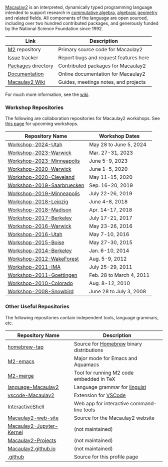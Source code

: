 [Macaulay2] is an interpreted, dynamically typed programming language intended to support research in [commutative algebra](http://en.wikipedia.org/wiki/Commutative_algebra), [algebraic geometry](http://en.wikipedia.org/wiki/Algebraic_geometry) and related fields. All components of the language are open sourced, including over two hundred contributed packages, and generously funded by the National Science Foundation since 1992.

| Link                                                              | Description                           |
|-------------------------------------------------------------------|---------------------------------------|
| [M2](https://github.com/Macaulay2/M2/tree/development) repository | Primary source code for Macaulay2     |
| [Issue](https://github.com/Macaulay2/M2/issues) tracker           | Report bugs and request features here |
| [Packages] directory                                              | Contributed packages for Macaulay2    |
| [Documentation]                                                   | Online documentation for Macaulay2    |
| [Macaulay2 Wiki](https://github.com/Macaulay2/M2/wiki)            | Guides, meetings notes, and projects  |

[Packages]: https://github.com/Macaulay2/M2/tree/development/M2/Macaulay2/packages
[Documentation]: https://macaulay2.com/doc/Macaulay2/share/doc/Macaulay2/Macaulay2Doc/html/

For much more information, see the [wiki](https://github.com/Macaulay2/M2/wiki).

### Workshop Repositories

The following are collaboration repositories for Macaulay2 workshops.
See [this page](https://macaulay2.com/Events/) for upcoming workshops.

| Repository Name              | Workshop Dates           |
|------------------------------|--------------------------|
| [Workshop-2024-Utah]         | May  28 to June 5, 2024  |
| [Workshop-2023-Warwick]      | Mar. 27-31, 2023         |
| [Workshop-2023-Minneapolis]  | June  5-9, 2023          |
| [Workshop-2020-Warwick]      | June  1-5, 2020          |
| [Workshop-2020-Cleveland]    | May  11-15, 2020         |
| [Workshop-2019-Saarbruecken] | Sep. 16-20, 2019         |
| [Workshop-2019-Minneapolis]  | July 22-26, 2019         |
| [Workshop-2018-Leipzig]      | June  4-8, 2018          |
| [Workshop-2018-Madison]      | Apr. 14-17, 2018         |
| [Workshop-2017-Berkeley]     | July 17-21, 2017         |
| [Workshop-2016-Warwick]      | May  23-26, 2016         |
| [Workshop-2016-Utah]         | May   7-10, 2016         |
| [Workshop-2015-Boise]        | May  27-30, 2015         |
| [Workshop-2014-Berkeley]     | Jan.  6-10, 2014         |
| [Workshop-2012-WakeForest]   | Aug.  5-9, 2012          |
| [Workshop-2011-IMA]          | July 25-29, 2011         |
| [Workshop-2011-Goettingen]   | Feb. 28 to March 4, 2011 |
| [Workshop-2010-Colorado]     | Aug.  8-12, 2010         |
| [Workshop-2008-Snowbird]     | June 28 to July 3, 2008  |

### Other Useful Repositories

The following repositories contain independent tools, language grammars, etc.

| Repository Name            | Description                                |
|----------------------------|--------------------------------------------|
| [homebrew-tap]             | Source for [Homebrew] binary distributions |
| [M2-emacs]                 | Major mode for Emacs and Aquamacs          |
| [M2-merge]                 | Tool for running M2 code embedded in TeX   |
| [language-Macaulay2]       | Language grammar for [linguist]            |
| [vscode-Macaulay2]         | Extension for [VSCode]                     |
| [InteractiveShell]         | Web app for interactive command-line tools |
| [Macaulay2-web-site]       | Source for the Macaulay2 website           |
| [Macaulay2-Jupyter-Kernel] | (not maintained)                           |
| [Macaulay2-Projects]       | (not maintained)                           |
| [Macaulay2.github.io]      | (not maintained)                           |
| [.github]                  | Source for this profile page               |

[Workshop-2024-Utah]: https://github.com/Macaulay2/Workshop-2024-Utah
[Workshop-2023-Warwick]: https://github.com/Macaulay2/Workshop-2023-Warwick
[Workshop-2023-Minneapolis]: https://github.com/Macaulay2/Workshop-2023-Minneapolis
[Workshop-2020-Warwick]: https://github.com/Macaulay2/Workshop-2020-Warwick
[Workshop-2020-Cleveland]: https://github.com/Macaulay2/Workshop-2020-Cleveland
[Workshop-2019-Saarbruecken]: https://github.com/Macaulay2/Workshop-2019-Saarbruecken
[Workshop-2019-Minneapolis]: https://github.com/Macaulay2/Workshop-2019-Minneapolis
[Workshop-2018-Leipzig]: https://github.com/Macaulay2/Workshop-2018-Leipzig
[Workshop-2018-Madison]: https://github.com/Macaulay2/Workshop-2018-Madison
[Workshop-2017-Berkeley]: https://github.com/Macaulay2/Workshop-2017-Berkeley
[Workshop-2016-Warwick]: https://github.com/Macaulay2/Workshop-2016-Warwick
[Workshop-2016-Utah]: https://github.com/Macaulay2/Workshop-2016-Utah
[Workshop-2015-Boise]: https://github.com/Macaulay2/Workshop-2015-Boise
[Workshop-2014-Berkeley]: https://github.com/Macaulay2/Workshop-2014-Berkeley
[Workshop-2012-WakeForest]: https://github.com/Macaulay2/Workshop-2012-WakeForest
[Workshop-2011-IMA]: https://github.com/Macaulay2/Workshop-2011-IMA
[Workshop-2011-Goettingen]: https://github.com/Macaulay2/Workshop-2011-Goettingen
[Workshop-2010-Colorado]: https://github.com/Macaulay2/Workshop-2010-Colorado
[Workshop-2008-Snowbird]: https://github.com/Macaulay2/Workshop-2008-Snowbird

[homebrew-tap]: https://github.com/Macaulay2/homebrew-tap
[M2-emacs]: https://github.com/Macaulay2/M2-emacs
[M2-merge]: https://github.com/Macaulay2/M2-merge
[language-Macaulay2]: https://github.com/Macaulay2/language-Macaulay2
[vscode-Macaulay2]: https://github.com/Macaulay2/vscode-Macaulay2
[InteractiveShell]: https://github.com/Macaulay2/InteractiveShell
[Macaulay2-Jupyter-Kernel]: https://github.com/Macaulay2/Macaulay2-Jupyter-Kernel
[Macaulay2-Projects]: https://github.com/Macaulay2/Macaulay2-Projects
[Macaulay2-web-site]: https://github.com/Macaulay2/Macaulay2-web-site
[Macaulay2.github.io]: https://github.com/Macaulay2/Macaulay2.github.io
[.github]: https://github.com/Macaulay2/.github

[Macaulay2]: https://macaulay2.com
[Homebrew]: https://brew.sh/
[linguist]: https://github.com/github-linguist/linguist
[VSCode]: https://code.visualstudio.com/
